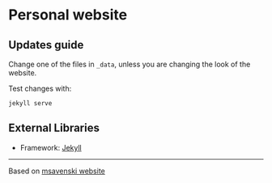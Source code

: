 # Personal website


## Updates guide
Change one of the files in `_data`, unless you are changing the look of the website.

Test changes with:
```
jekyll serve
```

## External Libraries
- Framework: [Jekyll](http://jekyllrb.com/)

___
Based on [msavenski website](http://web.media.mit.edu/~msaveski/)
